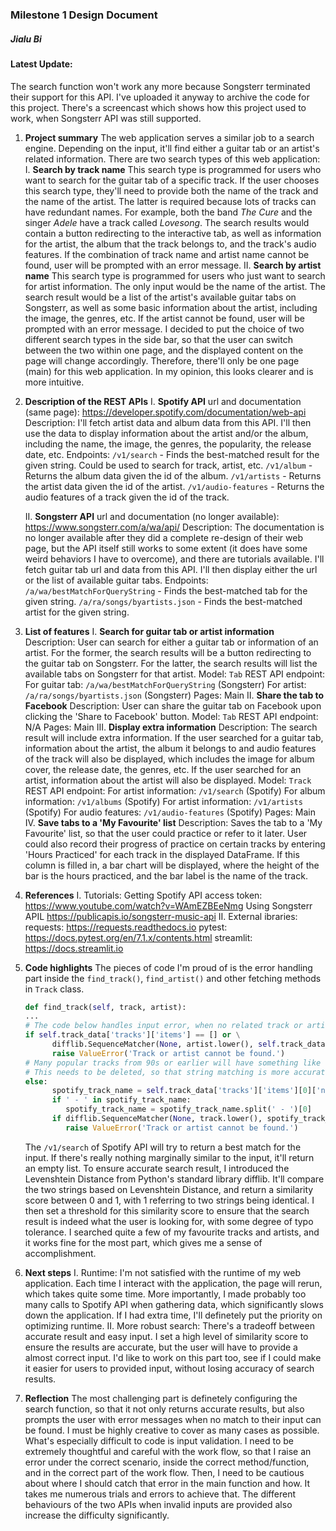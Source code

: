 ### Milestone 1 Design Document
##### Jialu Bi

#### Latest Update:
The search function won't work any more because Songsterr terminated their support for this API.
I've uploaded it anyway to archive the code for this project.
There's a screencast which shows how this project used to work, when Songsterr API was still supported.

1. __Project summary__
   The web application serves a similar job to a search engine. Depending on the input, it'll find either a guitar tab or an artist's related information. There are two search types of this web application:
   I. __Search by track name__
      This search type is programmed for users who want to search for the guitar tab of a specific track. If the user chooses this search type, they'll need to provide both the name of the track and the name of the artist. The latter is required because lots of tracks can have redundant names. For example, both the band _The Cure_ and the singer _Adele_ have a track called _Lovesong_. The search results would contain a button redirecting to the interactive tab, as well as information for the artist, the album that the track belongs to, and the track's audio features. If the combination of track name and artist name cannot be found, user will be prompted with an error message.
   II. __Search by artist name__
      This search type is programmed for users who just want to search for artist information. The only input would be the name of the artist. The search result would be a list of the artist's available guitar tabs on Songsterr, as well as some basic information about the artist, including the image, the genres, etc. If the artist cannot be found, user will be prompted with an error message.
   I decided to put the choice of two different search types in the side bar, so that the user can switch between the two within one page, and the displayed content on the page will change accordingly. Therefore, there'll only be one page (main) for this web application. In my opinion, this looks clearer and is more intuitive.

2. __Description of the REST APIs__
   I. __Spotify API__
      url and documentation (same page):
      https://developer.spotify.com/documentation/web-api
      Description:
      I'll fetch artist data and album data from this API. I'll then use the data to display information about the artist and/or the album, including the name, the image, the genres, the popularity, the release date, etc.
      Endpoints:
      `/v1/search` - Finds the best-matched result for the given string. Could be used to search for track, artist, etc.
      `/v1/album` - Returns the album data given the id of the album.
      `/v1/artists` - Returns the artist data given the id of the artist.
      `/v1/audio-features` - Returns the audio features of a track given the id of the track.

   II. __Songsterr API__
      url and documentation (no longer available):
      https://www.songsterr.com/a/wa/api/
      Description:
      The documentation is no longer available after they did a complete re-design of their web page, but the API itself still works to some extent (it does have some weird behaviors I have to overcome), and there are tutorials available. I'll fetch guitar tab url and data from this API. I'll then display either the url or the list of available guitar tabs.
      Endpoints:
      `/a/wa/bestMatchForQueryString` - Finds the best-matched tab for the given string.
      `/a/ra/songs/byartists.json` - Finds the best-matched artist for the given string.
      
3. __List of features__
   I. __Search for guitar tab or artist information__
      Description:
      User can search for either a guitar tab or information of an artist. For the former, the search results will be a button redirecting to the guitar tab on Songsterr. For the latter, the search results will list the available tabs on Songsterr for that artist.
      Model:
      `Tab`
      REST API endpoint:
      For guitar tab: `/a/wa/bestMatchForQueryString` (Songsterr)
      For artist: `/a/ra/songs/byartists.json` (Songsterr)
      Pages:
      Main
   II. __Share the tab to Facebook__
      Description:
      User can share the guitar tab on Facebook upon clicking the 'Share to Facebook' button.
      Model:
      `Tab`
      REST API endpoint:
      N/A
      Pages:
      Main
   III. __Display extra information__
      Description:
      The search result will include extra information. If the user searched for a guitar tab, information about the artist, the album it belongs to and audio features of the track will also be displayed, which includes the image for album cover, the release date, the genres, etc. If the user searched for an artist, information about the artist will also be displayed.
      Model:
      `Track`
      REST API endpoint:
      For artist information: `/v1/search` (Spotify)
      For album information: `/v1/albums` (Spotify)
      For artist information: `/v1/artists` (Spotify)
      For audio features: `/v1/audio-features` (Spotify)
      Pages:
      Main
   IV. __Save tabs to a 'My Favourite' list__
      Description:
      Saves the tab to a 'My Favourite' list, so that the user could practice or refer to it later. User could also record their progress of practice on certain tracks by entering 'Hours Practiced' for each track in the displayed DataFrame. If this column is filled in, a bar chart will be displayed, where the height of the bar is the hours practiced, and the bar label is the name of the track.

4. __References__
   I. Tutorials:
      Getting Spotify API access token:
      https://www.youtube.com/watch?v=WAmEZBEeNmg
      Using Songsterr APIL
      https://publicapis.io/songsterr-music-api
   II. External ibraries:
      requests:
      https://requests.readthedocs.io
      pytest:
      https://docs.pytest.org/en/7.1.x/contents.html
      streamlit:
      https://docs.streamlit.io

5. __Code highlights__
   The pieces of code I'm proud of is the error handling part inside the `find_track()`, `find_artist()` and other fetching methods in `Track` class.
   ```python
   def find_track(self, track, artist):
   ...
   # The code below handles input error, when no related track or artist can be found, or something is found but does not quite match.
   if self.track_data['tracks']['items'] == [] or \
         difflib.SequenceMatcher(None, artist.lower(), self.track_data['tracks']['items'][0]['artists'][0]['name'].lower()).ratio() < SIMILARITY_THRESHOLD:
         raise ValueError('Track or artist cannot be found.')
   # Many popular tracks from 90s or earlier will have something like  '- Remastered' in its name on Spotify, e.g. 'Stairway to Heaven - Remaster'.
   # This needs to be deleted, so that string matching is more accurate.
   else:
         spotify_track_name = self.track_data['tracks']['items'][0]['name']
         if ' - ' in spotify_track_name:
            spotify_track_name = spotify_track_name.split(' - ')[0]
         if difflib.SequenceMatcher(None, track.lower(), spotify_track_name.lower()).ratio() < SIMILARITY_THRESHOLD:
            raise ValueError('Track or artist cannot be found.')
   ```
   The `/v1/search` of Spotify API will try to return a best match for the input. If there's really nothing marginally similar to the input, it'll return an empty list. To ensure accurate search result, I introduced the Levenshtein Distance from Python's standard library difflib. It'll compare the two strings based on Levenshtein Distance, and return a similarity score between 0 and 1, with 1 referring to two strings being identical. I then set a threshold for this similarity score to ensure that the search result is indeed what the user is looking for, with some degree of typo tolerance. I searched quite a few of my favourite tracks and artists, and it works fine for the most part, which gives me a sense of accomplishment.

6. __Next steps__
   I. Runtime:
      I'm not satisfied with the runtime of my web application. Each time I interact with the application, the page will rerun, which takes quite some time. More importantly, I made probably too many calls to Spotify API when gathering data, which significantly slows down the application. If I had extra time, I'll definetely put the priority on optimizing runtime.
   II. More robust search:
      There's a tradeoff between accurate result and easy input. I set a high level of similarity score to ensure the results are accurate, but the user will have to provide a almost correct input. I'd like to work on this part too, see if I could make it easier for users to provided input, without losing accuracy of search results.

7. __Reflection__
   The most challenging part is definetely configuring the search function, so that it not only returns accurate results, but also prompts the user with error messages when no match to their input can be found. I must be highly creative to cover as many cases as possible. What's especially difficult to code is input validation. I need to be extremely thoughtful and careful with the work flow, so that I raise an error under the correct scenario, inside the correct method/function, and in the correct part of the work flow. Then, I need to be cautious about where I should catch that error in the main function and how. It takes me numerous trials and errors to achieve that. The different behaviours of the two APIs when invalid inputs are provided also increase the difficulty significantly.
